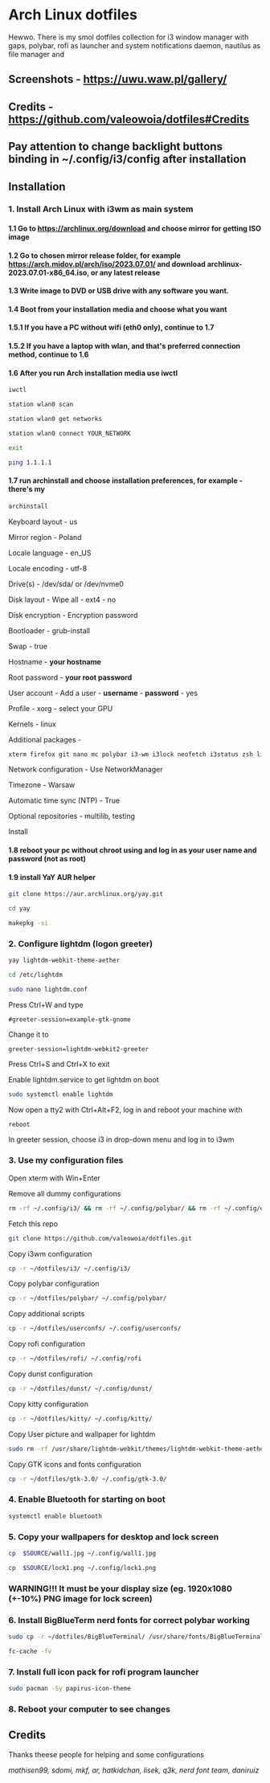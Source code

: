 
# Arch Linux dotfiles

Hewwo. There is my smol dotfiles collection for i3 window manager with gaps, polybar, rofi as launcher and system notifications daemon, nautilus as file manager and 

## Screenshots - https://uwu.waw.pl/gallery/

## Credits - https://github.com/valeowoia/dotfiles#Credits

## Pay attention to change backlight buttons binding in ~/.config/i3/config after installation


## Installation

### 1. Install Arch Linux with i3wm as main system

#### 1.1 Go to https://archlinux.org/download and choose mirror for getting ISO image
#### 1.2 Go to chosen mirror release folder, for example https://arch.midov.pl/arch/iso/2023.07.01/ and download archlinux-2023.07.01-x86_64.iso, or any latest release
#### 1.3 Write image to DVD or USB drive with any software you want.
#### 1.4 Boot from your installation media and choose what you want
#### 1.5.1 If you have a PC without wifi (eth0 only), continue to 1.7
#### 1.5.2 If you have a laptop with wlan, and that's preferred connection method, continue to 1.6
#### 1.6 After you run Arch installation media use iwctl

```bash
iwctl
```
```bash
station wlan0 scan
```
```bash
station wlan0 get networks
```
```bash
station wlan0 connect YOUR_NETWORK
```
```bash
exit
```
```bash
ping 1.1.1.1
```

#### 1.7 run archinstall and choose installation preferences, for example - there's my
```bash
archinstall
```
Keyboard layout - us

Mirror region - Poland

Locale language - en_US

Locale encoding - utf-8

Drive(s) - /dev/sda/ or /dev/nvme0

Disk layout - Wipe all - ext4 - no

Disk encryption - Encryption password

Bootloader - grub-install

Swap - true

Hostname - **your hostname**

Root password - **your root password**

User account - Add a user - **username** - **password** - yes

Profile - xorg - select your GPU

Kernels - linux

Additional packages - 
```bash
xterm firefox git nano mc polybar i3-wm i3lock neofetch i3status zsh lightdm picom dmenu feh rofi kitty arandr firefox zip unzip imagemagick calc mpd network-manager-applet xorg-xbacklight light noto-fonts-cjk noto-fonts-emoji noto-fonts nautilus lxappearance lightdm-webkit2-greeter base-devel dunst blueman xss-lock bashtop
```

Network configuration - Use NetworkManager

Timezone - Warsaw

Automatic time sync (NTP) - True

Optional repositories - multilib, testing

Install

#### 1.8 reboot your pc without chroot using and log in as your user name and password (not as root)

#### 1.9 install YaY AUR helper

```bash
git clone https://aur.archlinux.org/yay.git
```
```bash
cd yay
```
```bash
makepkg -si
```

### 2. Configure lightdm (logon greeter)

```bash 
yay lightdm-webkit-theme-aether
```


```bash
cd /etc/lightdm
```

```bash
sudo nano lightdm.conf
```

Press Ctrl+W and type 

```
#greeter-session=example-gtk-gnome
```

Change it to

```
greeter-session=lightdm-webkit2-greeter
```

Press Ctrl+S and Ctrl+X to exit

Enable lightdm.service to get lightdm on boot

```bash
sudo systemctl enable lightdm
```

Now open a tty2 with Ctrl+Alt+F2, log in and reboot your machine with

```bash 
reboot
```

In greeter session, choose i3 in drop-down menu and log in to i3wm

### 3. Use my configuration files

Open xterm with Win+Enter

Remove all dummy configurations

```bash
rm -rf ~/.config/i3/ && rm -rf ~/.config/polybar/ && rm -rf ~/.config/dunst/ && rm -rf ~/.config/kitty/ && rm -rf ~/.config/gtk-3.0/
```

Fetch this repo

```bash
git clone https://github.com/valeowoia/dotfiles.git
```

Copy i3wm configuration

```bash
cp -r ~/dotfiles/i3/ ~/.config/i3/
```

Copy polybar configuration

```bash
cp -r ~/dotfiles/polybar/ ~/.config/polybar/
```

Copy additional scripts

```bash
cp -r ~/dotfiles/userconfs/ ~/.config/userconfs/
```

Copy rofi configuration

```bash
cp -r ~/dotfiles/rofi/ ~/.config/rofi
```

Copy dunst configuration

```bash
cp -r ~/dotfiles/dunst/ ~/.config/dunst/
```

Copy kitty configuration

```bash
cp -r ~/dotfiles/kitty/ ~/.config/kitty/
```
Copy User picture and wallpaper for lightdm

```bash
sudo rm -rf /usr/share/lightdm-webkit/themes/lightdm-webkit-theme-aether/src/img/wallpapers/ && sudo rm -rf /usr/share/lightdm-webkit/themes/lightdm-webkit-theme-aether/src/img/avatar-background.png && sudo cp -r ~/dotfiles/usr/share/lightdm-webkit/themes/lightdm-webkit-theme-aether/src/img/wallpapers/ /usr/share/lightdm-webkit/themes/lightdm-webkit-theme-aether/src/img/wallpapers/ && sudo cp -r ~/dotfiles/usr/share/lightdm-webkit/themes/lightdm-webkit-theme-aether/src/img/avatar-background.png /usr/share/lightdm-webkit/themes/lightdm-webkit-theme-aether/src/img/avatar-background.png
```

Copy GTK icons and fonts configuration

```bash
cp -r ~/dotfiles/gtk-3.0/ ~/.config/gtk-3.0/
```

### 4. Enable Bluetooth for starting on boot

```bash
systemctl enable bluetooth
```

### 5. Copy your wallpapers for desktop and lock screen

```bash
cp  $SOURCE/wall1.jpg ~/.config/wall1.jpg
```

```bash
cp  $SOURCE/lock1.png ~/.config/lock1.png
```
### WARNING!!! It must be your display size (eg. 1920x1080 (+-10%) PNG image for lock screen)

### 6. Install BigBlueTerm nerd fonts for correct polybar working

```bash
sudo cp -r ~/dotfiles/BigBlueTerminal/ /usr/share/fonts/BigBlueTerminal/
```

```bash
fc-cache -fv
```

### 7. Install full icon pack for rofi program launcher

```bash
sudo pacman -Sy papirus-icon-theme
```

### 8. Reboot your computer to see changes

## Credits

Thanks theese people for helping and some configurations

*mathisen99, sdomi, mkf, ar, hatkidchan, lisek, q3k, nerd font team, daniruiz*

